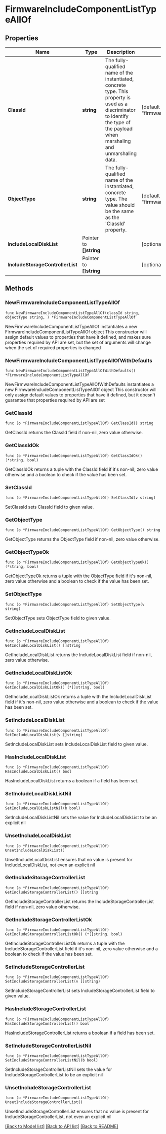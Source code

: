 # FirmwareIncludeComponentListTypeAllOf

## Properties

Name | Type | Description | Notes
------------ | ------------- | ------------- | -------------
**ClassId** | **string** | The fully-qualified name of the instantiated, concrete type. This property is used as a discriminator to identify the type of the payload when marshaling and unmarshaling data. | [default to "firmware.IncludeComponentListType"]
**ObjectType** | **string** | The fully-qualified name of the instantiated, concrete type. The value should be the same as the &#39;ClassId&#39; property. | [default to "firmware.IncludeComponentListType"]
**IncludeLocalDiskList** | Pointer to **[]string** |  | [optional] 
**IncludeStorageControllerList** | Pointer to **[]string** |  | [optional] 

## Methods

### NewFirmwareIncludeComponentListTypeAllOf

`func NewFirmwareIncludeComponentListTypeAllOf(classId string, objectType string, ) *FirmwareIncludeComponentListTypeAllOf`

NewFirmwareIncludeComponentListTypeAllOf instantiates a new FirmwareIncludeComponentListTypeAllOf object
This constructor will assign default values to properties that have it defined,
and makes sure properties required by API are set, but the set of arguments
will change when the set of required properties is changed

### NewFirmwareIncludeComponentListTypeAllOfWithDefaults

`func NewFirmwareIncludeComponentListTypeAllOfWithDefaults() *FirmwareIncludeComponentListTypeAllOf`

NewFirmwareIncludeComponentListTypeAllOfWithDefaults instantiates a new FirmwareIncludeComponentListTypeAllOf object
This constructor will only assign default values to properties that have it defined,
but it doesn't guarantee that properties required by API are set

### GetClassId

`func (o *FirmwareIncludeComponentListTypeAllOf) GetClassId() string`

GetClassId returns the ClassId field if non-nil, zero value otherwise.

### GetClassIdOk

`func (o *FirmwareIncludeComponentListTypeAllOf) GetClassIdOk() (*string, bool)`

GetClassIdOk returns a tuple with the ClassId field if it's non-nil, zero value otherwise
and a boolean to check if the value has been set.

### SetClassId

`func (o *FirmwareIncludeComponentListTypeAllOf) SetClassId(v string)`

SetClassId sets ClassId field to given value.


### GetObjectType

`func (o *FirmwareIncludeComponentListTypeAllOf) GetObjectType() string`

GetObjectType returns the ObjectType field if non-nil, zero value otherwise.

### GetObjectTypeOk

`func (o *FirmwareIncludeComponentListTypeAllOf) GetObjectTypeOk() (*string, bool)`

GetObjectTypeOk returns a tuple with the ObjectType field if it's non-nil, zero value otherwise
and a boolean to check if the value has been set.

### SetObjectType

`func (o *FirmwareIncludeComponentListTypeAllOf) SetObjectType(v string)`

SetObjectType sets ObjectType field to given value.


### GetIncludeLocalDiskList

`func (o *FirmwareIncludeComponentListTypeAllOf) GetIncludeLocalDiskList() []string`

GetIncludeLocalDiskList returns the IncludeLocalDiskList field if non-nil, zero value otherwise.

### GetIncludeLocalDiskListOk

`func (o *FirmwareIncludeComponentListTypeAllOf) GetIncludeLocalDiskListOk() (*[]string, bool)`

GetIncludeLocalDiskListOk returns a tuple with the IncludeLocalDiskList field if it's non-nil, zero value otherwise
and a boolean to check if the value has been set.

### SetIncludeLocalDiskList

`func (o *FirmwareIncludeComponentListTypeAllOf) SetIncludeLocalDiskList(v []string)`

SetIncludeLocalDiskList sets IncludeLocalDiskList field to given value.

### HasIncludeLocalDiskList

`func (o *FirmwareIncludeComponentListTypeAllOf) HasIncludeLocalDiskList() bool`

HasIncludeLocalDiskList returns a boolean if a field has been set.

### SetIncludeLocalDiskListNil

`func (o *FirmwareIncludeComponentListTypeAllOf) SetIncludeLocalDiskListNil(b bool)`

 SetIncludeLocalDiskListNil sets the value for IncludeLocalDiskList to be an explicit nil

### UnsetIncludeLocalDiskList
`func (o *FirmwareIncludeComponentListTypeAllOf) UnsetIncludeLocalDiskList()`

UnsetIncludeLocalDiskList ensures that no value is present for IncludeLocalDiskList, not even an explicit nil
### GetIncludeStorageControllerList

`func (o *FirmwareIncludeComponentListTypeAllOf) GetIncludeStorageControllerList() []string`

GetIncludeStorageControllerList returns the IncludeStorageControllerList field if non-nil, zero value otherwise.

### GetIncludeStorageControllerListOk

`func (o *FirmwareIncludeComponentListTypeAllOf) GetIncludeStorageControllerListOk() (*[]string, bool)`

GetIncludeStorageControllerListOk returns a tuple with the IncludeStorageControllerList field if it's non-nil, zero value otherwise
and a boolean to check if the value has been set.

### SetIncludeStorageControllerList

`func (o *FirmwareIncludeComponentListTypeAllOf) SetIncludeStorageControllerList(v []string)`

SetIncludeStorageControllerList sets IncludeStorageControllerList field to given value.

### HasIncludeStorageControllerList

`func (o *FirmwareIncludeComponentListTypeAllOf) HasIncludeStorageControllerList() bool`

HasIncludeStorageControllerList returns a boolean if a field has been set.

### SetIncludeStorageControllerListNil

`func (o *FirmwareIncludeComponentListTypeAllOf) SetIncludeStorageControllerListNil(b bool)`

 SetIncludeStorageControllerListNil sets the value for IncludeStorageControllerList to be an explicit nil

### UnsetIncludeStorageControllerList
`func (o *FirmwareIncludeComponentListTypeAllOf) UnsetIncludeStorageControllerList()`

UnsetIncludeStorageControllerList ensures that no value is present for IncludeStorageControllerList, not even an explicit nil

[[Back to Model list]](../README.md#documentation-for-models) [[Back to API list]](../README.md#documentation-for-api-endpoints) [[Back to README]](../README.md)


